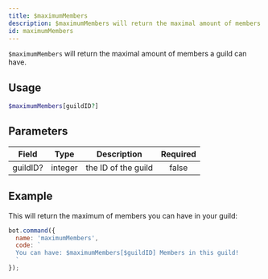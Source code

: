 ```yaml
---
title: $maximumMembers 
description: $maximumMembers will return the maximal amount of members a guild can have.
id: maximumMembers
---
```


`$maximumMembers` will return the maximal amount of members a guild can have.

## Usage

```php
$maximumMembers[guildID?]
```

## Parameters 


| Field    | Type    | Description         | Required |
| -------- | ------- | ------------------- |:--------:|
| guildID? | integer | the ID of the guild |    false    |


## Example

This will return the maximum of members you can have in your guild:

```javascript
bot.command({
  name: 'maximumMembers',
  code: `
  You can have: $maximumMembers[$guildID] Members in this guild!
  `
});
```
